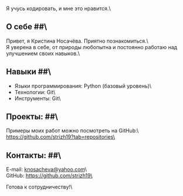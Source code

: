 Я учусь кодировать, и мне это нравится.\

## О себе ##\
Привет, я Кристина Носачёва. Приятно познакомиться.\   
Я уверена в себе, от природы любопытна и постоянно работаю над улучшением своих навыков.\   

## Навыки ##\
* Языки программирования: Python (базовый уровень)\   
* Технологии: Git\   
* Инструменты: Git\   

## Проекты: ##\   
Примеры моих работ можно посмотреть на GitHub:\   
https://github.com/strizh19?tab=repositories\   

## Контакты: ##\   
E-mail: knosacheva@yahoo.com\   
GitHub: https://github.com/strizh19\   

Готова к сотрудничеству!\   




